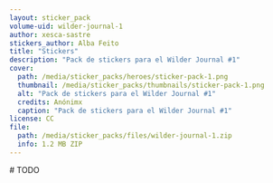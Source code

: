 ```yaml
---
layout: sticker_pack
volume-uid: wilder-journal-1
author: xesca-sastre
stickers_author: Alba Feito
title: "Stickers"
description: "Pack de stickers para el Wilder Journal #1"
cover:
  path: /media/sticker_packs/heroes/sticker-pack-1.png
  thumbnail: /media/sticker_packs/thumbnails/sticker-pack-1.png
  alt: "Pack de stickers para el Wilder Journal #1"
  credits: Anónimx
  caption: "Pack de stickers para el Wilder Journal #1"
license: CC
file:
  path: /media/sticker_packs/files/wilder-journal-1.zip
  info: 1.2 MB ZIP
---
```

\# TODO
